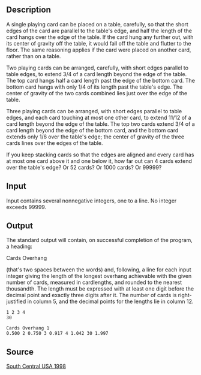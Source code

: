 <h2>Description</h2><p>A single playing card can be placed on a table, carefully, so that the short edges of the card are parallel to the table's edge, and half the length of the card hangs over the edge of the table.  If the card hung any further out, with its center of gravity off the table, it would fall off the table and flutter to the floor.  The same reasoning applies if the card were placed on another card, rather than on a table. 
</p>Two playing cards can be arranged, carefully, with short edges parallel to table edges, to extend 3/4 of a card length beyond the edge of the table.  The top card hangs half a card length past the edge of the bottom card.  The bottom card hangs with only 1/4 of its length  past the table's edge.  The center of gravity of the two cards combined lies just over the edge of the table. 

Three playing cards can be arranged, with short edges parallel to table edges, and each card touching at most one other card, to  extend 11/12 of a card length beyond the edge of the table.  The top two cards extend 3/4 of a card length beyond the edge of the bottom card, and the bottom card extends only 1/6 over the table's edge; the center of gravity of the three cards lines over the edges of the table. 

If you keep stacking cards so that the edges are aligned and every card has at most one card above it and one below it, how far out  can 4 cards extend over the table's edge?  Or 52 cards?  Or 1000 cards?  Or 99999? 
<h2>Input</h2><p>Input contains several nonnegative integers, one to a line. No integer exceeds 99999.</p><h2>Output</h2><p>The standard output will contain, on successful completion of the program, a heading: 
</p>Cards  Overhang 

(that's two spaces between the words) and, following, a line for each input integer giving the length of the longest overhang achievable with the given number of cards, measured in cardlengths, and rounded to the nearest thousandth.  The length must be expressed with at least one digit before the decimal point and exactly three digits after it. The number of cards is right-justified in column 5, and the decimal points for the lengths lie in column 12. <pre><code class="language-input1">1
2
3
4
30</code></pre><pre><code class="language-output1">Cards  Overhang 
    1     0.500 
    2     0.750 
    3     0.917 
    4     1.042 
   30     1.997 </code></pre><h2>Source</h2><a href="searchproblem?field=source&amp;key=South+Central+USA+1998">South Central USA 1998</a>